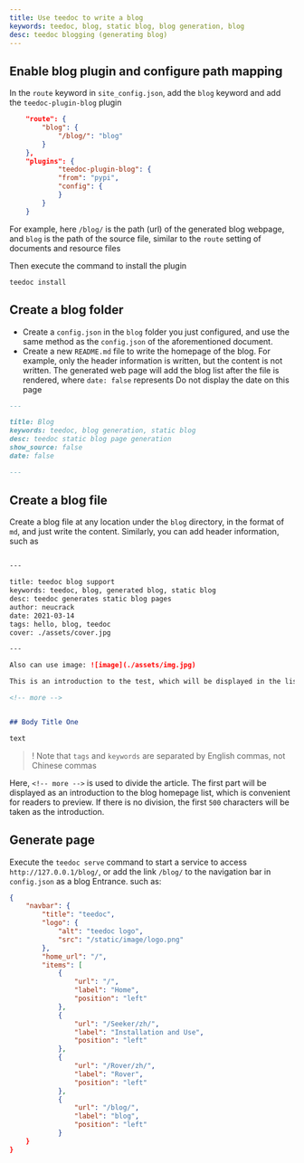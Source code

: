 ```yaml
---
title: Use teedoc to write a blog
keywords: teedoc, blog, static blog, blog generation, blog
desc: teedoc blogging (generating blog)
---
```


## Enable blog plugin and configure path mapping

In the `route` keyword in `site_config.json`, add the `blog` keyword and add the `teedoc-plugin-blog` plugin
```json
    "route": {
        "blog": {
            "/blog/": "blog"
        }
    },
    "plugins": {
            "teedoc-plugin-blog": {
            "from": "pypi",
            "config": {
            }
        }
    }
```

For example, here `/blog/` is the path (url) of the generated blog webpage, and `blog` is the path of the source file, similar to the `route` setting of documents and resource files

Then execute the command to install the plugin
```shell
teedoc install
```


## Create a blog folder

* Create a `config.json` in the `blog` folder you just configured, and use the same method as the `config.json` of the aforementioned document.
* Create a new `README.md` file to write the homepage of the blog. For example, only the header information is written, but the content is not written. The generated web page will add the blog list after the file is rendered, where `date: false` represents Do not display the date on this page

```markdown
---

title: Blog
keywords: teedoc, blog generation, static blog
desc: teedoc static blog page generation
show_source: false
date: false

---

```

## Create a blog file

Create a blog file at any location under the `blog` directory, in the format of `md`, and just write the content. Similarly, you can add header information, such as
```markdown

---

title: teedoc blog support
keywords: teedoc, blog, generated blog, static blog
desc: teedoc generates static blog pages
author: neucrack
date: 2021-03-14
tags: hello, blog, teedoc
cover: ./assets/cover.jpg

---

Also can use image: ![image](./assets/img.jpg)

This is an introduction to the test, which will be displayed in the list. Use `<!-- more -->` to separate the text

<!-- more -->


## Body Title One

text


```

>! Note that `tags` and `keywords` are separated by English commas, not Chinese commas


Here, `<!-- more -->` is used to divide the article. The first part will be displayed as an introduction to the blog homepage list, which is convenient for readers to preview. If there is no division, the first `500` characters will be taken as the introduction.

## Generate page

Execute the `teedoc serve` command to start a service to access `http://127.0.0.1/blog/`, or add the link `/blog/` to the navigation bar in `config.json` as a blog Entrance.
such as:
```json
{
    "navbar": {
        "title": "teedoc",
        "logo": {
            "alt": "teedoc logo",
            "src": "/static/image/logo.png"
        },
        "home_url": "/",
        "items": [
            {
                "url": "/",
                "label": "Home",
                "position": "left"
            },
            {
                "url": "/Seeker/zh/",
                "label": "Installation and Use",
                "position": "left"
            },
            {
                "url": "/Rover/zh/",
                "label": "Rover",
                "position": "left"
            },
            {
                "url": "/blog/",
                "label": "blog",
                "position": "left"
            }
    }
}
```

